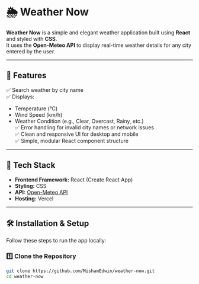# 🌦️ Weather Now

**Weather Now** is a simple and elegant weather application built using **React** and styled with **CSS**.  
It uses the **Open-Meteo API** to display real-time weather details for any city entered by the user.

---

## 🚀 Features

✅ Search weather by city name  
✅ Displays:
- Temperature (°C)
- Wind Speed (km/h)
- Weather Condition (e.g., Clear, Overcast, Rainy, etc.)  
✅ Error handling for invalid city names or network issues  
✅ Clean and responsive UI for desktop and mobile  
✅ Simple, modular React component structure  

---

## 🧩 Tech Stack

- **Frontend Framework:** React (Create React App)
- **Styling:** CSS
- **API:** [Open-Meteo API](https://open-meteo.com/)
- **Hosting:** Vercel

---

## 🛠️ Installation & Setup

Follow these steps to run the app locally:

### 1️⃣ Clone the Repository
```bash
git clone https://github.com/MishamEdwin/weather-now.git
cd weather-now
